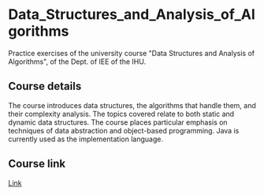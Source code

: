 # Data_Structures_and_Analysis_of_Algorithms
Practice exercises of the university course "Data Structures and Analysis of Algorithms", of the Dept. of IEE of the IHU.

## Course details
The course introduces data structures, the algorithms that handle them, and their complexity analysis. The topics covered relate to both static and dynamic data structures. The course places particular emphasis on techniques of data abstraction and object-based programming. Java is currently used as the implementation language.

## Course link
[Link](https://www.iee.ihu.gr/en/course/1305/)
